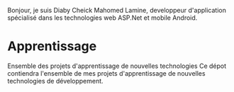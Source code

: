 Bonjour, je suis Diaby Cheick Mahomed Lamine, developpeur d'application spécialisé dans les technologies web ASP.Net et mobile Android.
# Apprentissage
Ensemble des projets d'apprentissage de nouvelles technologies
Ce dépot contiendra l'ensemble de mes projets d'apprentissage de nouvelles technologies de développement.
